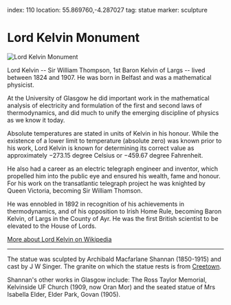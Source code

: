 index: 110
location: 55.869760,-4.287027
tag: statue
marker: sculpture

# Lord Kelvin Monument

![Lord Kelvin Monument](lord-kelvin-monument.jpg)

Lord Kelvin -- Sir William Thompson, 1st Baron Kelvin of Largs --
lived between 1824 and 1907. He was born in Belfast and was a
mathematical physicist.

At the University of Glasgow he did important work in the mathematical
analysis of electricity and formulation of the first and second laws
of thermodynamics, and did much to unify the emerging discipline of
physics as we know it today.

Absolute temperatures are stated in units of Kelvin in his
honour. While the existence of a lower limit to temperature (absolute
zero) was known prior to his work, Lord Kelvin is known for
determining its correct value as approximately −273.15 degree Celsius
or −459.67 degree Fahrenheit.

He also had a career as an electric telegraph engineer and inventor,
which propelled him into the public eye and ensured his wealth, fame
and honour. For his work on the transatlantic telegraph project he was
knighted by Queen Victoria, becoming Sir William Thomson.

He was ennobled in 1892 in recognition of his achievements in
thermodynamics, and of his opposition to Irish Home Rule,
becoming Baron Kelvin, of Largs in the County of Ayr. He was the first
British scientist to be elevated to the House of Lords.

[More about Lord Kelvin on Wikipedia](/wiki/William_Thomson,_1st_Baron_Kelvin)

---

The statue was sculpted by Archibald Macfarlane Shannan (1850-1915)
and cast by J W Singer.  The granite on which the statue rests is from
[Creetown][1].

Shannan's other works in Glasgow include: The Ross Taylor Memorial,
Kelvinside UF Church (1909, now Oran Mor) and the seated statue of
Mrs Isabella Elder, Elder Park, Govan (1905). 

[1]: /wiki/Creetown
